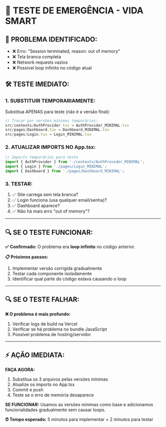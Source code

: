 # 🚨 TESTE DE EMERGÊNCIA - VIDA SMART

## 🎯 **PROBLEMA IDENTIFICADO:**
- ❌ Erro: "Session terminated, reason: out of memory"
- ❌ Tela branca completa 
- ❌ Network requests vazios
- ❌ Possível loop infinito no código atual

## 🛠️ **TESTE IMEDIATO:**

### **1. SUBSTITUIR TEMPORARIAMENTE:**
Substitua APENAS para teste (não é a versão final):

```typescript
// Trocar por versões mínimas temporárias:
src/contexts/AuthProvider.tsx → AuthProvider_MINIMAL.tsx
src/pages/Dashboard.tsx → Dashboard_MINIMAL.tsx  
src/pages/Login.tsx → Login_MINIMAL.tsx
```

### **2. ATUALIZAR IMPORTS NO App.tsx:**
```typescript
// Imports temporários para teste
import { AuthProvider } from './contexts/AuthProvider_MINIMAL';
import { Login } from './pages/Login_MINIMAL';
import { Dashboard } from './pages/Dashboard_MINIMAL';
```

### **3. TESTAR:**
1. ✅ Site carrega sem tela branca?
2. ✅ Login funciona (usa qualquer email/senha)?
3. ✅ Dashboard aparece?
4. ✅ Não há mais erro "out of memory"?

---

## 🔍 **SE O TESTE FUNCIONAR:**

**✅ Confirmado:** O problema era **loop infinito** no código anterior.

**📋 Próximos passos:**
1. Implementar versão corrigida gradualmente
2. Testar cada componente isoladamente
3. Identificar qual parte do código estava causando o loop

---

## 🔍 **SE O TESTE FALHAR:**

**❌ O problema é mais profundo:**
1. Verificar logs de build na Vercel
2. Verificar se há problema no bundle JavaScript
3. Possível problema de hosting/servidor

---

## ⚡ **AÇÃO IMEDIATA:**

**FAÇA AGORA:**
1. Substitua os 3 arquivos pelas versões mínimas
2. Atualize os imports no App.tsx
3. Commit e push
4. Teste se o erro de memória desaparece

**SE FUNCIONAR:** Usamos as versões mínimas como base e adicionamos funcionalidades gradualmente sem causar loops.

**⏰ Tempo esperado:** 5 minutos para implementar + 2 minutos para testar